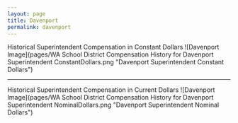 ```yaml
---
layout: page
title: Davenport
permalink: davenport
---
```



Historical Superintendent Compensation in Constant Dollars
![Davenport Image](pages/WA School District Compensation History for Davenport Superintendent ConstantDollars.png "Davenport Superintendent Constant Dollars")

___

Historical Superintendent Compensation in Current Dollars
![Davenport Image](pages/WA School District Compensation History for Davenport Superintendent NominalDollars.png "Davenport Superintendent Nominal Dollars")